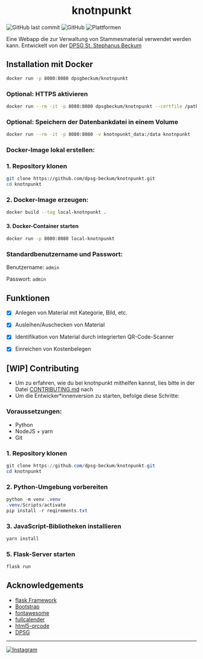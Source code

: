 # <center>knotnpunkt</center>
![GitHub last commit](https://img.shields.io/github/last-commit/dpsg-beckum/knotnpunkt)
![GitHub](https://img.shields.io/github/license/dpsg-beckum/knotnpunkt)
![Plattformen](https://img.shields.io/badge/platform-python%20%7C%20docker-003056)

Eine Webapp die zur Verwaltung von Stammesmaterial verwendet werden kann. Entwickelt von der [DPSG St. Stephanus Beckum](https://www.dpsg-beckum.de)


## Installation mit Docker

```bash
docker run -p 8080:8080 dpsgbeckum/knotnpunkt
```
### Optional: HTTPS aktivieren
```bash
docker run --rm -it -p 8080:8080 dpsgbeckum/knotnpunkt --certfile /path/to/cert.pem --keyfile /path/to/key.pem
```
### Optional: Speichern der Datenbankdatei in einem Volume
```bash
docker run --rm -it -p 8080:8080 -v knotnpunkt_data:/data knotnpunkt
```
### Docker-Image lokal erstellen:

### 1. Repository klonen
```bash 
git clone https://github.com/dpsg-beckum/knotnpunkt.git
cd knotnpunkt
```
### 2. Docker-Image erzeugen:
```bash
docker build --tag local-knotnpunkt .
```
#### 3. Docker-Container starten
```bash
docker run -p 8080:8080 local-knotnpunkt
```
### Standardbenutzername und Passwort:

Benutzername: `admin`

Passwort: `admin`

## Funktionen

- [x] Anlegen von Material mit Kategorie, Bild, etc.
- [x] Ausleihen/Auschecken von Material
- [x] Identifikation von Material durch integrierten QR-Code-Scanner
- [x] Einreichen von Kostenbelegen



## [WIP] Contributing

+ Um zu erfahren, wie du bei knotnpunkt mithelfen kannst, lies bitte in der Datei [CONTRIBUTING.md](.github/CONTRIBUTING.md) nach 
+ Um die Entwicker*innenversion zu starten, befolge diese Schritte:

### Voraussetzungen:
+ Python
+ NodeJS + yarn
+ Git

### 1. Repository klonen
```PowerShell
git clone https://github.com/dpsg-beckum/knotnpunkt.git
cd knotnpunkt
```

### 2. Python-Umgebung vorbereiten
```PowerShell
python -m venv .venv
.venv/Scripts/activate
pip install -r reqirements.txt
```

### 3. JavaScript-Bibliotheken installieren
```PowerShell
yarn install 
```

### 5. Flask-Server starten
```PowerShell
flask run
```


## Acknowledgements
+ [flask Framework](https://github.com/pallets/flask)
+ [Bootstrap](https://github.com/twbs/bootstrap)
+ [fontawesome](https://github.com/FortAwesome/Font-Awesome)
+ [fullcalender](https://github.com/fullcalendar/fullcalendar)
+ [html5-qrcode](https://github.com/mebjas/html5-qrcode)
+ [DPSG](https://dpsg.de/de/vorlagen)

---
[![Instagram](https://img.shields.io/badge/Instagram-%40dpsg__beckum-003056)](https://www.instagram.com/dpsg_beckum)
